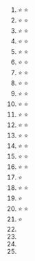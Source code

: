  1. ⭐ ⭐
 2. ⭐ ⭐
 3. ⭐ ⭐
 4. ⭐ ⭐
 5. ⭐ ⭐
 6. ⭐ ⭐
 7. ⭐ ⭐
 8. ⭐ ⭐
 9. ⭐ ⭐
10. ⭐ ⭐
11. ⭐ ⭐
12. ⭐ ⭐
13. ⭐ ⭐
14. ⭐ ⭐
15. ⭐ ⭐
16. ⭐ ⭐
17. ⭐
18. ⭐ ⭐
19. ⭐
20. ⭐ ⭐
21. ⭐
22.
23.
24.
25.
